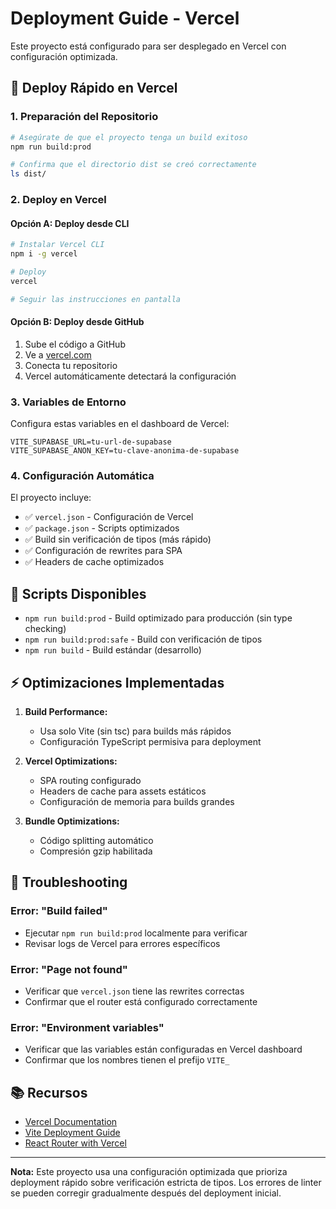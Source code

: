 # Deployment Guide - Vercel

Este proyecto está configurado para ser desplegado en Vercel con configuración optimizada.

## 🚀 Deploy Rápido en Vercel

### 1. Preparación del Repositorio
```bash
# Asegúrate de que el proyecto tenga un build exitoso
npm run build:prod

# Confirma que el directorio dist se creó correctamente
ls dist/
```

### 2. Deploy en Vercel

#### Opción A: Deploy desde CLI
```bash
# Instalar Vercel CLI
npm i -g vercel

# Deploy
vercel

# Seguir las instrucciones en pantalla
```

#### Opción B: Deploy desde GitHub
1. Sube el código a GitHub
2. Ve a [vercel.com](https://vercel.com)
3. Conecta tu repositorio
4. Vercel automáticamente detectará la configuración

### 3. Variables de Entorno

Configura estas variables en el dashboard de Vercel:
```env
VITE_SUPABASE_URL=tu-url-de-supabase
VITE_SUPABASE_ANON_KEY=tu-clave-anonima-de-supabase
```

### 4. Configuración Automática

El proyecto incluye:
- ✅ `vercel.json` - Configuración de Vercel
- ✅ `package.json` - Scripts optimizados
- ✅ Build sin verificación de tipos (más rápido)
- ✅ Configuración de rewrites para SPA
- ✅ Headers de cache optimizados

## 📝 Scripts Disponibles

- `npm run build:prod` - Build optimizado para producción (sin type checking)
- `npm run build:prod:safe` - Build con verificación de tipos
- `npm run build` - Build estándar (desarrollo)

## ⚡ Optimizaciones Implementadas

1. **Build Performance:**
   - Usa solo Vite (sin tsc) para builds más rápidos
   - Configuración TypeScript permisiva para deployment

2. **Vercel Optimizations:**
   - SPA routing configurado
   - Headers de cache para assets estáticos
   - Configuración de memoria para builds grandes

3. **Bundle Optimizations:**
   - Código splitting automático
   - Compresión gzip habilitada

## 🐛 Troubleshooting

### Error: "Build failed"
- Ejecutar `npm run build:prod` localmente para verificar
- Revisar logs de Vercel para errores específicos

### Error: "Page not found"
- Verificar que `vercel.json` tiene las rewrites correctas
- Confirmar que el router está configurado correctamente

### Error: "Environment variables"
- Verificar que las variables están configuradas en Vercel dashboard
- Confirmar que los nombres tienen el prefijo `VITE_`

## 📚 Recursos

- [Vercel Documentation](https://vercel.com/docs)
- [Vite Deployment Guide](https://vitejs.dev/guide/static-deploy.html#vercel)
- [React Router with Vercel](https://vercel.com/guides/deploying-react-with-vercel)

---

**Nota:** Este proyecto usa una configuración optimizada que prioriza deployment rápido sobre verificación estricta de tipos. Los errores de linter se pueden corregir gradualmente después del deployment inicial.